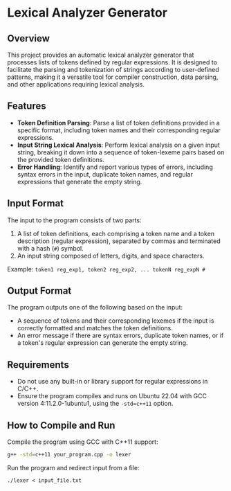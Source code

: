 # Lexical Analyzer Generator

## Overview
This project provides an automatic lexical analyzer generator that processes lists of tokens defined by regular expressions. It is designed to facilitate the parsing and tokenization of strings according to user-defined patterns, making it a versatile tool for compiler construction, data parsing, and other applications requiring lexical analysis.

## Features
- **Token Definition Parsing**: Parse a list of token definitions provided in a specific format, including token names and their corresponding regular expressions.
- **Input String Lexical Analysis**: Perform lexical analysis on a given input string, breaking it down into a sequence of token-lexeme pairs based on the provided token definitions.
- **Error Handling**: Identify and report various types of errors, including syntax errors in the input, duplicate token names, and regular expressions that generate the empty string.

## Input Format
The input to the program consists of two parts:
1. A list of token definitions, each comprising a token name and a token description (regular expression), separated by commas and terminated with a hash (`#`) symbol.
2. An input string composed of letters, digits, and space characters.

Example:
```token1 reg_exp1, token2 reg_exp2, ... tokenN reg_expN #```



## Output Format
The program outputs one of the following based on the input:
- A sequence of tokens and their corresponding lexemes if the input is correctly formatted and matches the token definitions.
- An error message if there are syntax errors, duplicate token names, or if a token's regular expression can generate the empty string.

## Requirements
- Do not use any built-in or library support for regular expressions in C/C++.
- Ensure the program compiles and runs on Ubuntu 22.04 with GCC version 4:11.2.0-1ubuntu1, using the `-std=c++11` option.

## How to Compile and Run
Compile the program using GCC with C++11 support:
```bash
g++ -std=c++11 your_program.cpp -o lexer
```

Run the program and redirect input from a file:

```./lexer < input_file.txt```



